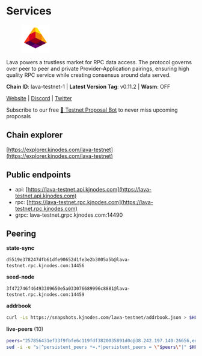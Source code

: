 # Services

<figure><img src="https://raw.githubusercontent.com/kj89/cosmos-images/main/logos/lava.png" alt=""><figcaption></figcaption></figure>

Lava powers a trustless market for RPC data access. The protocol  governs over peer to peer and private Provider-Application pairings,  ensuring high quality RPC service while creating consensus around data served.

**Chain ID**: lava-testnet-1 | **Latest Version Tag**: v0.11.2 | **Wasm**: OFF

[Website](https://lavanet.xyz) | [Discord](https://discord.com/invite/Tbk5NxTCdA) | [Twitter](https://twitter.com/lavanetxyz)



Subscribe to our free [🤖 Testnet Proposal Bot](https://t.me/kjnodes_testnet_proposal_bot) to never miss upcoming proposals


## Chain explorer
[https://explorer.kjnodes.com/lava-testnet](https://explorer.kjnodes.com/lava-testnet)

## Public endpoints

* api: [https://lava-testnet.api.kjnodes.com](https://lava-testnet.api.kjnodes.com)
* rpc: [https://lava-testnet.rpc.kjnodes.com](https://lava-testnet.rpc.kjnodes.com)
* grpc: lava-testnet.grpc.kjnodes.com:14490

## Peering

**state-sync**

```text
d5519e378247dfb61dfe90652d1fe3e2b3005a5b@lava-testnet.rpc.kjnodes.com:14456
```

**seed-node**

```text
3f472746f46493309650e5a033076689996c8881@lava-testnet.rpc.kjnodes.com:14459
```

**addrbook**
```bash
curl -Ls https://snapshots.kjnodes.com/lava-testnet/addrbook.json > $HOME/.lava/config/addrbook.json
```

**live-peers** (10)
```bash
peers="257856431ef33f9fbfe6c119fdf3820035891d0c@38.242.197.140:26656,ed780f77754e8c4657b145144f0f95225d43bb03@65.108.224.156:27656,035d086cc418352aba9e679e079f17391791ccc6@178.208.252.54:27656,d5519e378247dfb61dfe90652d1fe3e2b3005a5b@65.109.68.190:14456,e1383b216c42acc842193c5ac7321ce6c0d73db0@78.47.37.142:26656,d8e81881ced029758f9623179a3c1ecf72aece2e@195.74.86.49:26656,433be6210ad6350bebebad68ec50d3e0d90cb305@217.13.223.167:60856,24a2bb2d06343b0f74ed0a6dc1d409ce0d996451@188.40.98.169:27656,9a151159039fd8abce61ddb21e5342605787792b@5.75.228.39:26656,1f704611e8aa4a53504fac1b80eb55c876dae8bd@65.108.13.154:30656"
sed -i -e "s|^persistent_peers *=.*|persistent_peers = \"$peers\"|" $HOME/.lava/config/config.toml
```
